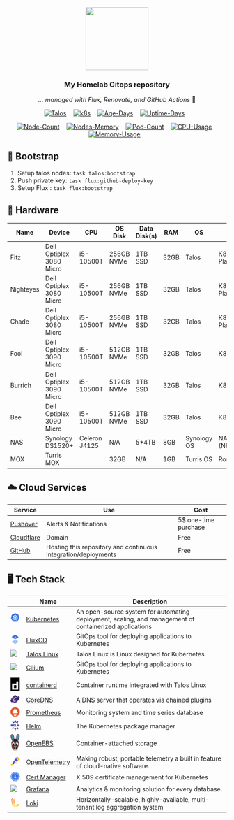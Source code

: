 <div align="center">


<img src="https://raw.githubusercontent.com/onedr0p/home-ops/main/docs/src/assets/logo.png" align="center" width="144px" height="144px"/>

### My Homelab Gitops repository

_... managed with Flux, Renovate, and GitHub Actions_ 🤖



</div>

<div align="center">


[![Talos](https://img.shields.io/endpoint?url=https%3A%2F%2Fkromgo.hoohoot.org%2Ftalos_version&style=flat-square&label=Talos)](https://github.com/kashalls/kromgo)
&nbsp;&nbsp;
[![k8s](https://img.shields.io/endpoint?url=https%3A%2F%2Fkromgo.hoohoot.org%2Fkubernetes_version&style=flat-square&label=K8S)](https://github.com/kashalls/kromgo)
&nbsp;&nbsp;
[![Age-Days](https://img.shields.io/endpoint?url=https%3A%2F%2Fkromgo.hoohoot.org%2Fcluster_age_days&style=flat-square&label=Age)](https://github.com/kashalls/kromgo)
&nbsp;&nbsp;
[![Uptime-Days](https://img.shields.io/endpoint?url=https%3A%2F%2Fkromgo.hoohoot.org%2Fcluster_uptime_days&style=flat-square&label=Uptime)](https://github.com/kashalls/kromgo)
&nbsp;&nbsp;

</div>
<div align="center">

[![Node-Count](https://img.shields.io/endpoint?url=https%3A%2F%2Fkromgo.hoohoot.org%2Fcluster_node_count&style=flat-square&label=Nodes)](https://github.com/kashalls/kromgo)
&nbsp;&nbsp;
[![Nodes-Memory](https://img.shields.io/endpoint?url=https%3A%2F%2Fkromgo.hoohoot.org%2Fcluster_total_ram&style=flat-square&label=RAM)](https://github.com/kashalls/kromgo)
&nbsp;&nbsp;
[![Pod-Count](https://img.shields.io/endpoint?url=https%3A%2F%2Fkromgo.hoohoot.org%2Fcluster_pod_count&style=flat-square&label=Pods)](https://github.com/kashalls/kromgo)
&nbsp;&nbsp;
[![CPU-Usage](https://img.shields.io/endpoint?url=https%3A%2F%2Fkromgo.hoohoot.org%2Fcluster_cpu_usage&style=flat-square&label=CPU)](https://github.com/kashalls/kromgo)
&nbsp;&nbsp;
[![Memory-Usage](https://img.shields.io/endpoint?url=https%3A%2F%2Fkromgo.hoohoot.org%2Fcluster_memory_usage&style=flat-square&label=Memory)](https://github.com/kashalls/kromgo)
&nbsp;&nbsp;
</div>

## 🚀 Bootstrap

1. Setup talos nodes: `task talos:bootstrap`
2. Push private key: `task flux:github-deploy-key`
3. Setup Flux : `task flux:bootstrap`

## 🔧 Hardware

| Name      | Device                   | CPU           | OS Disk    | Data Disk(s) | RAM  | OS          | Purpose           |
|-----------|--------------------------|---------------|------------|--------------|------|-------------|-------------------|
| Fitz      | Dell Optiplex 3080 Micro | i5-10500T     | 256GB NVMe | 1TB SSD      | 32GB | Talos       | K8S Control Plane |
| Nighteyes | Dell Optiplex 3080 Micro | i5-10500T     | 256GB NVMe | 1TB SSD      | 32GB | Talos       | K8S Control Plane |
| Chade     | Dell Optiplex 3080 Micro | i5-10500T     | 256GB NVMe | 1TB SSD      | 32GB | Talos       | K8S Control Plane |
| Fool      | Dell Optiplex 3090 Micro | i5-10500T     | 512GB NVMe | 1TB SSD      | 32GB | Talos       | K8S Worker        |
| Burrich   | Dell Optiplex 3090 Micro | i5-10500T     | 512GB NVMe | 1TB SSD      | 32GB | Talos       | K8S Worker        |
| Bee       | Dell Optiplex 3090 Micro | i5-10500T     | 512GB NVMe | 1TB SSD      | 32GB | Talos       | K8S Worker        |
| NAS       | Synology DS1520+         | Celeron J4125 | N/A        | 5*4TB        | 8GB  | Synology OS | NAS (NFS/Backup)  |
| MOX       | Turris MOX               |               | 32GB       | N/A          | 1GB  | Turris OS   | Router            |

## ☁️ Cloud Services

| Service                                   | Use                                                            | Cost                 |
|-------------------------------------------|----------------------------------------------------------------|----------------------|
| [Pushover](https://pushover.net)          | Alerts & Notifications                                         | 5$ one-time purchase |
| [Cloudflare](https://www.cloudflare.com/) | Domain                                                         | Free                 |
| [GitHub](https://github.com/)             | Hosting this repository and continuous integration/deployments | Free                 |

## 🖥️ Tech Stack

|                                                                                                                                                                   | Name                                      | Description                                                                                            |
|-------------------------------------------------------------------------------------------------------------------------------------------------------------------|-------------------------------------------|--------------------------------------------------------------------------------------------------------|
| <img width="32" src="https://github.com/cncf/artwork/raw/main/projects/kubernetes/icon/color/kubernetes-icon-color.svg">                                          | [Kubernetes](https://kubernetes.io/)      | An open-source system for automating deployment, scaling, and management of containerized applications |
| <img width="32" src="https://github.com/cncf/artwork/raw/main/projects/flux/icon/color/flux-icon-color.svg">                                                      | [FluxCD](https://fluxcd.io/)              | GitOps tool for deploying applications to Kubernetes                                                   |
| <img width="32" src="https://www.talos.dev/images/logo.svg">                                                                                                      | [Talos Linux](https://www.talos.dev/)     | Talos Linux is Linux designed for Kubernetes                                                           |
| <img width="62" src="https://github.com/cncf/artwork/raw/main/projects/cilium/icon/color/cilium_icon-color.svg">                                                  | [Cilium](https://cilium.io/)              | GitOps tool for deploying applications to Kubernetes                                                   |
| <img width="32" src="https://github.com/cncf/artwork/raw/main/projects/containerd/icon/color/containerd-icon-color.svg">                                          | [containerd](https://containerd.io/)      | Container runtime integrated with Talos Linux                                                          |
| <img width="32" src="https://github.com/cncf/artwork/raw/main/projects/coredns/icon/color/coredns-icon-color.svg">                                                | [CoreDNS](https://coredns.io/)            | A DNS server that operates via chained plugins                                                         |
| <img width="32" src="https://github.com/cncf/artwork/raw/main/projects/prometheus/icon/color/prometheus-icon-color.svg">                                          | [Prometheus](https://prometheus.io)       | Monitoring system and time series database                                                             |
| <img width="32" src="https://github.com/cncf/artwork/raw/main/projects/helm/icon/color/helm-icon-color.svg">                                                      | [Helm](https://helm.sh)                   | The Kubernetes package manager                                                                         |
| <img width="32" src="https://raw.githubusercontent.com/cncf/artwork/3f0fb8808bff60f0899233e5e49aa1af055bb6ab/archived/openebs/icon/color/openebs-icon-color.svg"> | [OpenEBS](https://openebs.io)             | Container-attached storage                                                                             |
| <img width="32" src="https://github.com/cncf/artwork/raw/main/projects/opentelemetry/icon/color/opentelemetry-icon-color.svg">                                    | [OpenTelemetry](https://opentelemetry.io) | Making robust, portable telemetry a built in feature of cloud-native software.                         |
| <img width="32" src="https://github.com/cncf/artwork/raw/main/projects/cert-manager/icon/color/cert-manager-icon-color.svg">                                      | [Cert Manager](https://cert-manager.io/)  | X.509 certificate management for Kubernetes                                                            |
| <img width="32" src="https://grafana.com/static/img/menu/grafana2.svg">                                                                                           | [Grafana](https://grafana.com)            | Analytics & monitoring solution for every database.                                                    |
| <img width="32" src="https://github.com/grafana/loki/blob/main/docs/sources/logo.png?raw=true">                                                                   | [Loki](https://grafana.com/oss/loki/)     | Horizontally-scalable, highly-available, multi-tenant log aggregation system                           |
